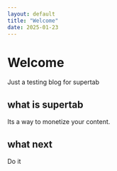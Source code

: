 ```yaml
---
layout: default
title: "Welcome"
date: 2025-01-23
---
```


# Welcome

Just a testing blog for supertab

## what is supertab

Its a way to monetize your content. 

## what next

Do it
